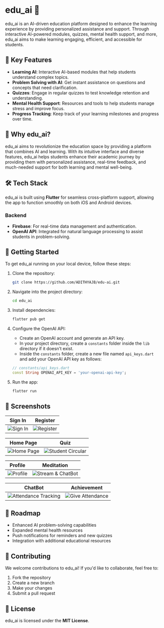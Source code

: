 # edu_ai 🌟

edu_ai is an AI-driven education platform designed to enhance the learning experience by providing personalized assistance and support. Through interactive AI-powered modules, quizzes, mental health support, and more, edu_ai aims to make learning engaging, efficient, and accessible for students.

## 🌟 Key Features

- **Learning AI**: Interactive AI-based modules that help students understand complex topics.
- **Problem Solving with AI**: Get instant assistance on questions and concepts that need clarification.
- **Quizzes**: Engage in regular quizzes to test knowledge retention and understanding.
- **Mental Health Support**: Resources and tools to help students manage stress and improve focus.
- **Progress Tracking**: Keep track of your learning milestones and progress over time.

## 🎯 Why edu_ai?

edu_ai aims to revolutionize the education space by providing a platform that combines AI and learning. With its intuitive interface and diverse features, edu_ai helps students enhance their academic journey by providing them with personalized assistance, real-time feedback, and much-needed support for both learning and mental well-being.

## 🛠️ Tech Stack

edu_ai is built using **Flutter** for seamless cross-platform support, allowing the app to function smoothly on both iOS and Android devices.

### Backend

- **Firebase**: For real-time data management and authentication.
- **OpenAI API**: Integrated for natural language processing to assist students in problem-solving.

## 🚀 Getting Started

To get edu_ai running on your local device, follow these steps:

1. Clone the repository:

    ```bash
    git clone https://github.com/ADITHYAJB/edu-ai.git
    ```

2. Navigate into the project directory:

    ```bash
    cd edu_ai
    ```

3. Install dependencies:

    ```bash
    flutter pub get
    ```

4. Configure the OpenAI API:

    - Create an OpenAI account and generate an API key.
    - In your project directory, create a `constants` folder inside the `lib` directory if it doesn’t exist.
    - Inside the `constants` folder, create a new file named `api_keys.dart` and add your OpenAI API key as follows:

    ```dart
    // constants/api_keys.dart
    const String OPENAI_API_KEY = 'your-openai-api-key';
    ```

5. Run the app:

    ```bash
    flutter run
    ```

## 📱 Screenshots

| Sign In                                   | Register                                     |
|-------------------------------------------|----------------------------------------------|
| ![Sign In](assets/screenshots/SignIn.jpg) | ![Register](assets/screenshots/Register.jpg) |

| Home Page                                     | Quiz                                             |
|-----------------------------------------------|--------------------------------------------------|
| ![Home Page](assets/screenshots/HomePage.jpg) | ![Student Circular](assets/screenshots/Quiz.jpg) |

| Profile                                    |Meditation                                              |
|--------------------------------------------|--------------------------------------------------------|
| ![Profile](assets/screenshots/Profile.jpg) | ![Stream & ChatBot](assets/screenshots/Meditation.jpg) |

| ChatBot                                                | Achievement                                            |
|--------------------------------------------------------|--------------------------------------------------------|
| ![Attendance Tracking](assets/screenshots/ChatBot.jpg) | ![Give Attendance](assets/screenshots/Achievement.jpg) |

## 📝 Roadmap

- Enhanced AI problem-solving capabilities
- Expanded mental health resources
- Push notifications for reminders and new quizzes
- Integration with additional educational resources

## 👥 Contributing

We welcome contributions to edu_ai! If you'd like to collaborate, feel free to:

1. Fork the repository
2. Create a new branch
3. Make your changes
4. Submit a pull request

## 📄 License

edu_ai is licensed under the **MIT License**.
